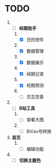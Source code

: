 # TODO
1. - [ ] **经期助手**
   1. - [x] 日历控件
   2. - [x] 数据管理
   3. - [x] 数据展示
   4. - [x] 经期记录
   5. - [x] 经期预测
   6. - [ ] 交互完善
2. - [ ] **B站工具**
    1. - [ ] 查看大图
    2. - [ ] BV/av号转换
3. **首页**
    1. - [ ] 编辑功能
4. - [ ] **切换主题色**
